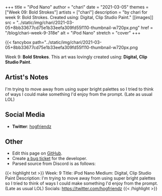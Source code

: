 +++
title =       "iPod Nano"
author =      "chari"
date =        "2021-03-05"
themes =      ["Week 09: Bold Strokes"]
artists =     ["chari"]
description = "by chari for week 9: Bold Strokes. Created using: Digital, Clip Studio Paint."
[[images]]
              src = "../static/img/chari/2021-03-05+8bb33677cd75e1b33eefa309fd55f110-thumbnail-w720px.png"
              href = "/blog/chari-week-9-318e"
              alt = "iPod Nano"
              stretch = "cover"
+++


{{< fancybox path="../static/img/chari/2021-03-05+8bb33677cd75e1b33eefa309fd55f110-thumbnail-w720px.png

Week 9: **Bold Strokes**. This art was lovingly created using: **Digital, Clip Studio Paint**.

## Artist's Notes

I'm trying to move away from using super bright palettes so I tried to think of ways I could make something I'd enjoy from the prompt. (Late as usual LOL)

## Social Media

- **Twitter**: <a href='https://twitter.com/hogfriendz' target='_blank'>hogfriendz</a>

## Other

- Edit this page on [GitHub](https://github.com/teaminkling/web-refresh/edit/main/content/blog/chari-week-9-318e.md).
- Create [a bug ticket](https://github.com/teaminkling/web-refresh/issues/new?assignees=&labels=bug&template=problem-report.md&title=) for the developer.
- Parsed source from Discord is as follows:

{{< highlight txt >}}
Week: 9
Title: iPod Nano
Medium: Digital, Clip Studio Paint
Description: I'm trying to move away from using super bright palettes so I tried to think of ways I could make something I'd enjoy from the prompt. (Late as usual LOL)
Socials: https://twitter.com/hogfriendz
{{< /highlight >}}